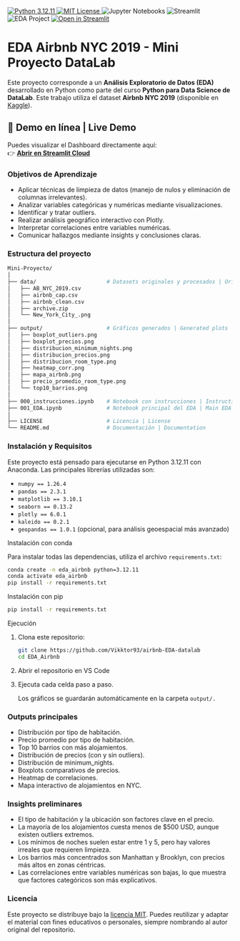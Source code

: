 <p align="left">
  <a href="https://www.python.org/downloads/">
    <img src="https://img.shields.io/badge/Python-3.12%2B-3776AB?logo=python&logoColor=white" alt="Python 3.12.11">
  </a>
  <a href="LICENSE">
    <img src="https://img.shields.io/badge/License-MIT-green.svg" alt="MIT License">
  </a>
  <img src="https://img.shields.io/badge/Notebook-Jupyter-orange?logo=jupyter" alt="Jupyter Notebooks">
  <img src="https://img.shields.io/badge/App-Streamlit-red?logo=streamlit" alt="Streamlit">
  <img src="https://img.shields.io/badge/EDA-Exploratory%20Data%20Analysis-blueviolet" alt="EDA Project">
  <a href="https://airbnb-eda-datalab-2025.streamlit.app/">
    <img src="https://static.streamlit.io/badges/streamlit_badge_black_white.svg" alt="Open in Streamlit">
  </a>
</p>

# EDA Airbnb NYC 2019 - Mini Proyecto DataLab

Este proyecto corresponde a un **Análisis Exploratorio de Datos (EDA)** desarrollado en Python como parte del curso **Python para Data Science de DataLab**.  Este trabajo utiliza el dataset **Airbnb NYC 2019** (disponible en [Kaggle](https://www.kaggle.com/dgomonov/new-york-city-airbnb-open-data)).

## 🚀 Demo en línea | Live Demo

Puedes visualizar el Dashboard directamente aquí:  
👉 [**Abrir en Streamlit Cloud**](https://airbnb-eda-datalab-2025.streamlit.app/)


### Objetivos de Aprendizaje

- Aplicar técnicas de limpieza de datos (manejo de nulos y eliminación de columnas irrelevantes).  
- Analizar variables categóricas y numéricas mediante visualizaciones.  
- Identificar y tratar outliers.  
- Realizar análisis geográfico interactivo con Plotly.  
- Interpretar correlaciones entre variables numéricas.  
- Comunicar hallazgos mediante insights y conclusiones claras.


### Estructura del proyecto

```bash
Mini-Proyecto/
│
├── data/                      # Datasets originales y procesados | Original and processed datasets
│   ├── AB_NYC_2019.csv
│   ├── airbnb_cap.csv
│   ├── airbnb_clean.csv
│   ├── archive.zip
│   └── New_York_City_.png
│
├── output/                    # Gráficos generados | Generated plots
│   ├── boxplot_outliers.png
│   ├── boxplot_precios.png
│   ├── distribucion_minimum_nights.png
│   ├── distribucion_precios.png
│   ├── distribucion_room_type.png
│   ├── heatmap_corr.png
│   ├── mapa_airbnb.png
│   ├── precio_promedio_room_type.png
│   └── top10_barrios.png
│
├── 000_instrucciones.ipynb    # Notebook con instrucciones | Instructions notebook
├── 001_EDA.ipynb              # Notebook principal del EDA | Main EDA notebook
│
├── LICENSE                    # Licencia | License
└── README.md                  # Documentación | Documentation
```
### Instalación y Requisitos

Este proyecto está pensado para ejecutarse en Python 3.12.11 con Anaconda.
Las principales librerías utilizadas son:
- `numpy == 1.26.4`
- `pandas == 2.3.1`
- `matplotlib == 3.10.1`
- `seaborn == 0.13.2`
- `plotly == 6.0.1`
- `kaleido == 0.2.1`
- `geopandas == 1.0.1` (opcional, para análisis geoespacial más avanzado)


Instalación con conda

Para instalar todas las dependencias, utiliza el archivo `requirements.txt`:

```bash
conda create -n eda_airbnb python=3.12.11
conda activate eda_airbnb
pip install -r requirements.txt
```
Instalación con pip
```bash
pip install -r requirements.txt
```

Ejecución

1. Clona este repositorio:
    ```bash
    git clone https://github.com/Vikktor93/airbnb-EDA-datalab
    cd EDA_Airbnb
    ```

2. Abrir el repositorio en VS Code
3. Ejecuta cada celda paso a paso.

    Los gráficos se guardarán automáticamente en la carpeta `output/.`

### Outputs principales

- Distribución por tipo de habitación.
- Precio promedio por tipo de habitación.
- Top 10 barrios con más alojamientos.
- Distribución de precios (con y sin outliers).
- Distribución de minimum_nights.
- Boxplots comparativos de precios.
- Heatmap de correlaciones.
- Mapa interactivo de alojamientos en NYC.

### Insights preliminares

- El tipo de habitación y la ubicación son factores clave en el precio.
- La mayoría de los alojamientos cuesta menos de $500 USD, aunque existen outliers extremos.
- Los mínimos de noches suelen estar entre 1 y 5, pero hay valores irreales que requieren limpieza.
- Los barrios más concentrados son Manhattan y Brooklyn, con precios más altos en zonas céntricas.
- Las correlaciones entre variables numéricas son bajas, lo que muestra que factores categóricos son más explicativos.

### Licencia

Este proyecto se distribuye bajo la [licencia MIT](https://github.com/Vikktor93/airbnb-EDA-datalab/blob/main/LICENSE).
Puedes reutilizar y adaptar el material con fines educativos o personales, siempre nombrando al autor original del repositorio.